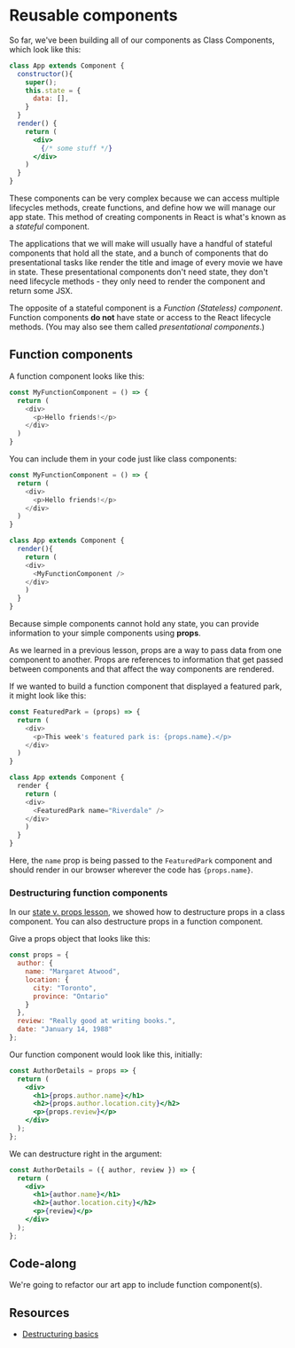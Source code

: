 <!-- Student takeaway: -->
<!--Student will be able to:
- Differentiate between simple and complex components (e.g state + lifecycle methods)
- Understand that props help change how a simple component looks
-->

# Reusable components

So far, we've been building all of our components as Class Components, which look like this:

```jsx
class App extends Component {
  constructor(){
    super();
    this.state = {
      data: [],
    }
  }
  render() {
    return (
      <div>
        {/* some stuff */}
      </div>
    )
  }
}
```

These components can be very complex because we can access multiple lifecycles methods, create functions, and define how we will manage our app state. This method of creating components in React is what's known as a _stateful_ component. 

The applications that we will make will usually have a handful of stateful components that hold all the state, and a bunch of components that do presentational tasks like render the title and image of every movie we have in state. These presentational components don't need state, they don't need lifecycle methods - they only need to render the component and return some JSX. 

The opposite of a stateful component is a _Function (Stateless) component_. Function components **do not** have state or access to the React lifecycle methods. (You may also see them called _presentational components_.) 

## Function components

A function component looks like this:

```javascript
const MyFunctionComponent = () => {
  return (
    <div>
      <p>Hello friends!</p>
    </div>
  )
} 
```

You can include them in your code just like class components:

```javascript
const MyFunctionComponent = () => {
  return (
    <div>
      <p>Hello friends!</p>
    </div>
  )
} 

class App extends Component {
  render(){
    return (
    <div>
      <MyFunctionComponent />
    </div>
    )
  }
}
```

Because simple components cannot hold any state, you can provide information to your simple components using **props**. 

As we learned in a previous lesson, props are a way to pass data from one component to another. Props are references to information that get passed between components and that affect the way components are rendered.

If we wanted to build a function component that displayed a featured park, it might look like this:

```javascript
const FeaturedPark = (props) => {
  return (
    <div>
      <p>This week's featured park is: {props.name}.</p>
    </div>
  )
}

class App extends Component {
  render {
    return (
    <div>
      <FeaturedPark name="Riverdale" />
    </div>
    )
  }
}
```
Here, the `name` prop is being passed to the `FeaturedPark` component and should render in our browser wherever the code has `{props.name}`.

### Destructuring function components

In our [state v. props lesson](https://github.com/HackerYou/bootcamp-notes/blob/master/react-and-firebase/state-vs.-props.md), we showed how to destructure props in a class component. You can also destructure props in a function component.

Give a props object that looks like this:
```jsx
const props = {
  author: {
    name: "Margaret Atwood",
    location: {
      city: "Toronto",
      province: "Ontario"
    }
  },
  review: "Really good at writing books.",
  date: "January 14, 1988"
};
```

Our function component would look like this, initially:
```jsx
const AuthorDetails = props => {
  return (
    <div>
      <h1>{props.author.name}</h1>
      <h2>{props.author.location.city}</h2>
      <p>{props.review}</p>
    </div>
  );
};
```

We can destructure right in the argument:
```jsx
const AuthorDetails = ({ author, review }) => {
  return (
    <div>
      <h1>{author.name}</h1>
      <h2>{author.location.city}</h2>
      <p>{review}</p>
    </div>
  );
};
```


## Code-along
We're going to refactor our art app to include function component(s).

<!-- Check the Trello card for a link to this code-along -->
<!-- finished code-along: https://hychalknotes.s3.amazonaws.com/dutch-art-react.zip -->

## Resources
* [Destructuring basics](https://medium.freecodecamp.org/the-basics-of-destructuring-props-in-react-a196696f5477)